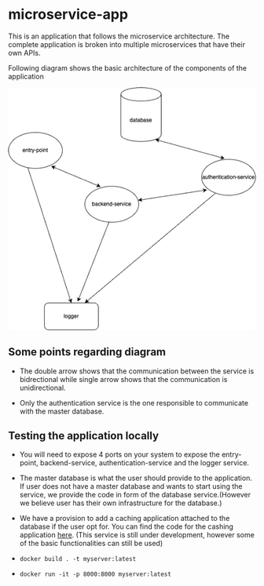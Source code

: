 # microservice-app

This is an application that follows the microservice architecture. The complete application is broken into multiple microservices that have their own APIs.

Following diagram shows the basic architecture of the components of the application

![View Architecture Diagram (XML)](diagrams/architecture.png)

## Some points regarding diagram

- The double arrow shows that the communication between the service is bidrectional while single arrow shows that the communication is unidirectional.

- Only the authentication service is the one responsible to communicate with the master database.


## Testing the application locally

- You will need to expose 4 ports on your system to expose the entry-point, backend-service, authentication-service and the logger service.

- The master database is what the user should provide to the application. If user does not have a master database and wants to start using the service, we provide the code in form of the database service.(However we believe user has their own infrastructure for the database.)

- We have a provision to add a caching application attached to the database if the user opt for. You can find the code for the cashing application [here](https://github.com/Aayush-Abhyarthi/caching-application). (This service is still under development, however some of the basic functionalities can still be used)

- `docker build . -t myserver:latest` 
- `docker run -it -p 8000:8000 myserver:latest` 

